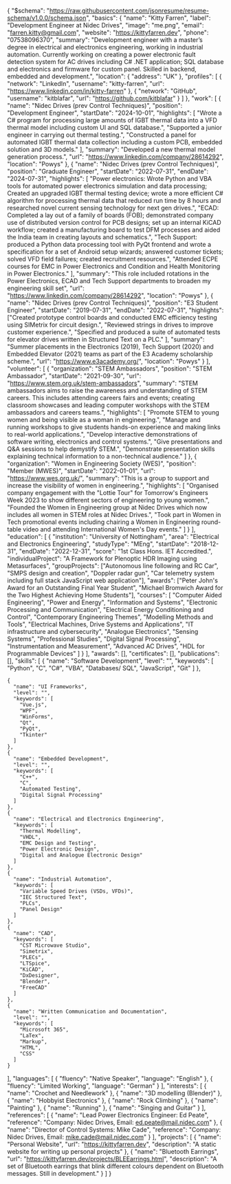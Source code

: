 {
  "$schema": "https://raw.githubusercontent.com/jsonresume/resume-schema/v1.0.0/schema.json",
  "basics": {
    "name": "Kitty Farren",
    "label": "Development Engineer at Nidec Drives",
    "image": "me.png",
    "email": "farren.kitty@gmail.com",
    "website": "https://kittyfarren.dev",
    "phone": "07538096370",
    "summary": "Development engineer with a master’s degree in electrical and electronics engineering, working in industrial automation. Currently working on creating a power electronic fault detection system for AC drives including C# .NET application; SQL database and electronics and firmware for custom panel. Skilled in backend, embedded and development.",
    "location": {
      "address": "UK"
    },
    "profiles": [
      {
        "network": "LinkedIn",
        "username": "kitty-farren",
        "url": "https://www.linkedin.com/in/kitty-farren"
      },
      {
        "network": "GitHub",
        "username": "kitblafar",
        "url": "https://github.com/kitblafar"
      }
    ]
  },
  "work": [
    {
      "name": "Nidec Drives (prev Control Techniques)",
      "position": "Development Engineer",
      "startDate": "2024-10-01",
      "highlights": [
        "Wrote a C# program for processing large amounts of IGBT thermal data into a VFD thermal model including custom UI and SQL database.",
        "Supported a junior engineer in carrying out thermal testing.",
        "Constructed a panel for automated IGBT thermal data collection including a custom PCB, embedded solution and 3D models."
      ],
      "summary": "Developed a new thermal model generation process.",
      "url": "https://www.linkedin.com/company/28614292",
      "location": "Powys"
    },
    {
      "name": "Nidec Drives (prev Control Techniques)",
      "position": "Graduate Engineer",
      "startDate": "2022-07-31",
      "endDate": "2024-07-31",
      "highlights": [
        "Power electronics: Wrote Python and VBA tools for automated power electronics simulation and data processing; Created an upgraded IGBT thermal testing device; wrote a more efficient C# algorithm for processing thermal data that reduced run time by 8 hours and researched novel current sensing technology for next gen drives.",
        "ECAD: Completed a lay out of a family of boards (FOB); demonstrated company use of distributed version control for PCB designs; set up an internal KiCAD workflow; created a manufacturing board to test DFM processes and aided the India team in creating layouts and schematics.",
        "Tech Support: produced a Python data processing tool with PyQt frontend and wrote a specification for a set of Android setup wizards; answered customer tickets; solved VFD field failures; created recruitment resources.",
        "Attended ECPE courses for EMC in Power Electronics and Condition and Health Monitoring in Power Electronics."
      ],
      "summary": "This role included rotations in the Power Electronics, ECAD and Tech Support departments to broaden my engineering skill set",
      "url": "https://www.linkedin.com/company/28614292",
      "location": "Powys"
    },
    {
      "name": "Nidec Drives (prev Control Techniques)",
      "position": "E3 Student Engineer",
      "startDate": "2019-07-31",
      "endDate": "2022-07-31",
      "highlights": ["Created prototype control boards and conducted EMC efficiency testing using SIMetrix for circuit design.",
      "Reviewed strings in drives to improve customer experience.",
      "Specified and produced a suite of automated tests for elevator drives written in Structured Text on a PLC."
    ],
      "summary": "Summer placements in the Electronics (2019), Tech Support (2020) and Embedded Elevator (2021) teams as part of the E3 Academy scholarship scheme.",
      "url": "https://www.e3academy.org/",
      "location": "Powys"
    }
  ],
  "volunteer": [
    {
      "organization": "STEM Ambassadors",
      "position": "STEM Ambassador",
      "startDate": "2021-09-30",
      "url": "https://www.stem.org.uk/stem-ambassadors",
      "summary": "STEM ambassadors aims to raise the awareness and understanding of STEM careers. This includes attending careers fairs and events; creating classroom showcases and leading computer workshops with the STEM ambassadors and careers teams.",
      "highlights": [
        "Promote STEM to young women and being visible as a woman in engineering.",
        "Manage and running workshops to give students hands-on experience and making links to real-world applications.",
        "Develop interactive demonstrations of software writing, electronics and control systems.",
        "Give presentations and Q&A sessions to help demystify STEM.",
        "Demonstrate presentation skills explaining technical information to a non-technical audience."
      ]
    },
    {
      "organization": "Women in Engineering Society (WES)",
      "position": "Member (MWES)",
      "startDate": "2022-01-01",
      "url": "https://www.wes.org.uk/",
      "summary": "This is a group to support and increase the visibility of women in engineering.",
      "highlights": [
        "Organised company engagement with the \"Lottie Tour\" for Tomorrow's Engineers Week 2023 to show different sectors of engineering to young women.",
        "Founded the Women in Engineering group at Nidec Drives which now includes all women in STEM roles at Nidec Drives.",
        "Took part in Women in Tech promotional events including chairing a Women in Engineering round-table video and attending International Women's Day events."
      ]
    }
  ],
  "education": [
    {
      "institution": "University of Nottingham",
      "area": "Electrical and Electronics Engineering",
      "studyType": "MEng",
      "startDate": "2018-12-31",
      "endDate": "2022-12-31",
      "score": "1st Class Hons. IET Accredited.",
      "individualProject": "A Framework for Plenoptic HDR Imaging using Metasurfaces",
      "groupProjects": ["Autonomous line following and RC Car", "SMPS design and creation", "Doppler radar gun", "Car telemetry system including full stack JavaScript web application"],
      "awards": ["Peter John's Award for an Outstanding Final Year Student",
      "Michael Bromwich Award for the Two Highest Achieving Home Students"],
      "courses": [
        "Computer Aided Engineering",
        "Power and Energy",
        "Information and Systems",
        "Electronic Processing and Communication",
        "Electrical Energy Conditioning and Control",
        "Contemporary Engineering Themes",
        "Modelling Methods and Tools",
        "Electrical Machines, Drive Systems and Applications",
        "IT infrastructure and cybersecurity",
        "Analogue Electronics",
        "Sensing Systems",
        "Professional Studies",
        "Digital Signal Processing",
        "Instrumentation and Measurement",
        "Advanced AC Drives",
        "HDL for Programmable Devices"
      ]
    }
  ],
  "awards": [],
  "certificates": [],
  "publications": [],
  "skills": [
    {
      "name": "Software Development",
      "level": "",
      "keywords": [
        "Python",
        "C",
        "C#",
        "VBA",
        "Databases/ SQL",
        "JavaScript",
        "Git"
      ]
    },
    
    {
      "name": "UI Frameworks",
      "level": "",
      "keywords": [
        "Vue.js",
        "WPF",
        "WinForms",
        "Qt",
        "PyQt", 
        "Tkinter"
      ]
    },
    {
      "name": "Embedded Development",
      "level": "",
      "keywords": [
        "C++",
        "C",
        "Automated Testing",
        "Digital Signal Processing"
      ]
    },
    {
      "name": "Electrical and Electronics Engineering",
      "keywords": [
        "Thermal Modelling",
        "VHDL",
        "EMC Design and Testing",
        "Power Electronic Design",
        "Digital and Analogue Electronic Design"
      ]
    },
    {
      "name": "Industrial Automation",
      "keywords": [
        "Variable Speed Drives (VSDs, VFDs)",
        "IEC Structured Text",
        "PLCs",
        "Panel Design"
      ]
    },
    {
      "name": "CAD",
      "keywords": [
        "CST Microwave Studio",
        "Simetrix",
        "PLECs",
        "LTSpice",
        "KiCAD",
        "DxDesigner",
        "Blender",
        "FreeCAD"
      ]
    },
    {
      "name": "Written Communication and Documentation",
      "level": "",
      "keywords": [
        "Microsoft 365",
        "LaTex",
        "Markup",
        "HTML",
        "CSS"
      ]
    }
  ],
  "languages": [
    {
      "fluency": "Native Speaker",
      "language": "English"
    },
    {
      "fluency": "Limited Working",
      "language": "German"
    }
  ],
  "interests": [
    {
      "name": "Crochet and Needlework"
    },
    {
      "name": "3D modelling (Blender)"
    },
    {
      "name": "Hobbyist Electronics"
    },
    {
      "name": "Rock Climbing"
    },
    {
      "name": "Painting"
    },
    {
      "name": "Running"
    },
    {
      "name": "Singing and Guitar"
    }
  ],
  "references": [
    {
      "name": "Lead Power Electronics Engineer: Ed Peate",
      "reference": "Company: Nidec Drives, Email: ed.peate@mail.nidec.com"
    },
    {
      "name": "Director of Control Systems: Mike Cade",
      "reference": "Company: Nidec Drives, Email: mike.cade@mail.nidec.com"
    }
  ],
  "projects": [
    {
      "name": "Personal Website",
      "url": "https://kittyfarren.dev",
      "description": "A static website for writing up personal projects"
    },
    {
      "name": "Bluetooth Earrings",
      "url": "https://kittyfarren.dev/projects/BLEEarrings.html",
      "description": "A set of Bluetooth earrings that blink different colours dependent on Bluetooth messages. Still in development."
    }
  ]
}